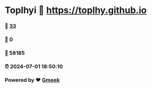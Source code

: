 # Toplhyi :link: https://toplhy.github.io 
### :page_facing_up: [33](https://toplhy.github.io/tag.html) 
### :speech_balloon: 0 
### :hibiscus: 58185 
### :alarm_clock: 2024-07-01 18:50:10 
### Powered by :heart: [Gmeek](https://github.com/Meekdai/Gmeek)
